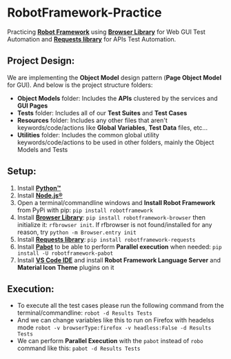 # RobotFramework-Practice
Practicing [**Robot Framework**](https://robotframework.org/) using [**Browser Library**](https://marketsquare.github.io/robotframework-browser/Browser.html) for Web GUI Test Automation and [**Requests library**](https://marketsquare.github.io/robotframework-requests/doc/RequestsLibrary.html) for APIs Test Automation.

## **Project Design**:
We are implementing the **Object Model** design pattern (**Page Object Model** for GUI). And below is the project structure folders:
* **Object Models** folder: Includes the **APIs** clustered by the services and **GUI Pages** 
* **Tests** folder: Includes all of our **Test Suites** and **Test Cases** 
* **Resources** folder: Includes any other files that aren't keywords/code/actions like **Global Variables**, **Test Data** files, etc...
* **Utilities** folder: Includes the common global utility keywords/code/actions to be used in other folders, mainly the Object Models and Tests

## Setup:
1. Install [**Python™**](https://www.python.org/downloads/)
2. Install [**Node.js®**](https://nodejs.org/en/download/)
3. Open a terminal/commandline windows and **Install Robot Framework** from PyPi with pip: ```pip install robotframework```
4. Install [**Browser Library**](https://marketsquare.github.io/robotframework-browser/Browser.html): ```pip install robotframework-browser``` then initialize it: ```rfbrowser init```. If rfbrowser is not found/installed for any reason, try ```python -m Browser.entry init``` 
5. Install [**Requests library**](https://marketsquare.github.io/robotframework-requests/doc/RequestsLibrary.html): ```pip install robotframework-requests```
6. Install [**Pabot**](https://pabot.org/) to be able to perform **Parallel execution** when needed: ```pip install -U robotframework-pabot```
7. Install [**VS Code IDE**](https://code.visualstudio.com/download) and install **Robot Framework Language Server** and **Material Icon Theme** plugins on it

## Execution:
* To execute all the test cases please run the following command from the terminal/commandline: ```robot -d Results Tests``` 
* And we can change variables like this to run on Firefox with headelss mode  ```robot -v browserType:firefox -v headless:False -d Results Tests```
* We can perform **Parallel Execution** with the ```pabot``` instead of ```robo``` command like this: ```pabot -d Results Tests```